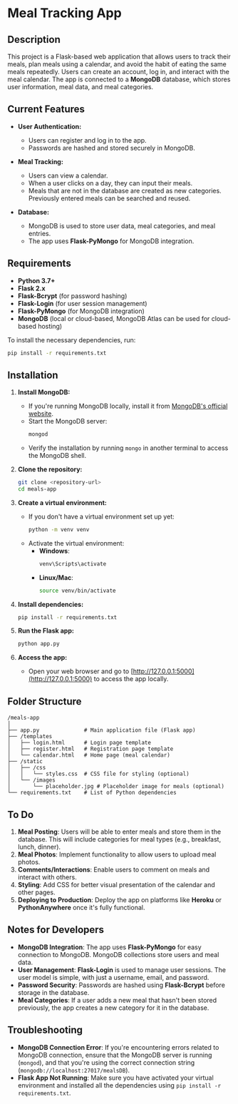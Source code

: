 
# Meal Tracking App

## Description

This project is a Flask-based web application that allows users to track their meals, plan meals using a calendar, and avoid the habit of eating the same meals repeatedly. Users can create an account, log in, and interact with the meal calendar. The app is connected to a **MongoDB** database, which stores user information, meal data, and meal categories.

## Current Features

- **User Authentication:**
  - Users can register and log in to the app.
  - Passwords are hashed and stored securely in MongoDB.

- **Meal Tracking:**
  - Users can view a calendar.
  - When a user clicks on a day, they can input their meals.
  - Meals that are not in the database are created as new categories. Previously entered meals can be searched and reused.

- **Database:**
  - MongoDB is used to store user data, meal categories, and meal entries.
  - The app uses **Flask-PyMongo** for MongoDB integration.
  
## Requirements

- **Python 3.7+**
- **Flask 2.x**
- **Flask-Bcrypt** (for password hashing)
- **Flask-Login** (for user session management)
- **Flask-PyMongo** (for MongoDB integration)
- **MongoDB** (local or cloud-based, MongoDB Atlas can be used for cloud-based hosting)
  
To install the necessary dependencies, run:

```bash
pip install -r requirements.txt
```

## Installation

1. **Install MongoDB:**
   - If you're running MongoDB locally, install it from [MongoDB's official website](https://www.mongodb.com/try/download/community).
   - Start the MongoDB server:
     ```bash
     mongod
     ```
   - Verify the installation by running `mongo` in another terminal to access the MongoDB shell.

2. **Clone the repository:**

   ```bash
   git clone <repository-url>
   cd meals-app
   ```

3. **Create a virtual environment:**
   - If you don't have a virtual environment set up yet:
     ```bash
     python -m venv venv
     ```
   - Activate the virtual environment:
     - **Windows**:
       ```bash
       venv\Scripts\activate
       ```
     - **Linux/Mac**:
       ```bash
       source venv/bin/activate
       ```

4. **Install dependencies:**

   ```bash
   pip install -r requirements.txt
   ```

5. **Run the Flask app:**

   ```bash
   python app.py
   ```

6. **Access the app:**
   - Open your web browser and go to [http://127.0.0.1:5000](http://127.0.0.1:5000) to access the app locally.

## Folder Structure

```
/meals-app
│
├── app.py              # Main application file (Flask app)
├── /templates
│   ├── login.html      # Login page template
│   ├── register.html   # Registration page template
│   └── calendar.html   # Home page (meal calendar)
├── /static
│   ├── /css
│   │   └── styles.css  # CSS file for styling (optional)
│   └── /images
│       └── placeholder.jpg # Placeholder image for meals (optional)
└── requirements.txt    # List of Python dependencies
```

## To Do

1. **Meal Posting**: Users will be able to enter meals and store them in the database. This will include categories for meal types (e.g., breakfast, lunch, dinner).
2. **Meal Photos**: Implement functionality to allow users to upload meal photos.
3. **Comments/Interactions**: Enable users to comment on meals and interact with others.
4. **Styling**: Add CSS for better visual presentation of the calendar and other pages.
5. **Deploying to Production**: Deploy the app on platforms like **Heroku** or **PythonAnywhere** once it's fully functional.

## Notes for Developers

- **MongoDB Integration**: The app uses **Flask-PyMongo** for easy connection to MongoDB. MongoDB collections store users and meal data.
- **User Management**: **Flask-Login** is used to manage user sessions. The user model is simple, with just a username, email, and password.
- **Password Security**: Passwords are hashed using **Flask-Bcrypt** before storage in the database.
- **Meal Categories**: If a user adds a new meal that hasn't been stored previously, the app creates a new category for it in the database.

## Troubleshooting

- **MongoDB Connection Error**: If you're encountering errors related to MongoDB connection, ensure that the MongoDB server is running (`mongod`), and that you're using the correct connection string (`mongodb://localhost:27017/mealsDB`).
- **Flask App Not Running**: Make sure you have activated your virtual environment and installed all the dependencies using `pip install -r requirements.txt`.
